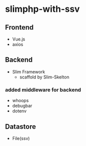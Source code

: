 # slimphp-with-ssv

## Frontend
- Vue.js
- axios

## Backend
- Slim Framework
    - scaffold by Slim-Skelton

### added middleware for backend
- whoops
- debugbar
- dotenv

## Datastore
- File(ssv)